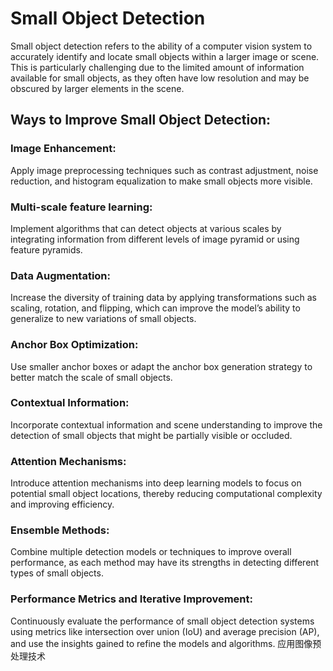 # Small Object Detection
Small object detection refers to the ability of a computer vision system to accurately identify and locate small objects within a larger image or scene. This is particularly challenging due to the limited amount of information available for small objects, as they often have low resolution and may be obscured by larger elements in the scene.
## Ways to Improve Small Object Detection:
### Image Enhancement:
  Apply image preprocessing techniques such as contrast adjustment, noise reduction, and histogram equalization to make small objects more visible.
### Multi-scale feature learning: 
  Implement algorithms that can detect objects at various scales by integrating information from different levels of image pyramid or using feature pyramids.
### Data Augmentation: 
  Increase the diversity of training data by applying transformations such as scaling, rotation, and flipping, which can improve the model’s ability to generalize to new variations of small objects.
### Anchor Box Optimization:
  Use smaller anchor boxes or adapt the anchor box generation strategy to better match the scale of small objects.
### Contextual Information:
  Incorporate contextual information and scene understanding to improve the detection of small objects that might be partially visible or occluded.
### Attention Mechanisms: 
  Introduce attention mechanisms into deep learning models to focus on potential small object locations, thereby reducing computational complexity and improving efficiency.
### Ensemble Methods: 
  Combine multiple detection models or techniques to improve overall performance, as each method may have its strengths in detecting different types of small objects.
### Performance Metrics and Iterative Improvement:
  Continuously evaluate the performance of small object detection systems using metrics like intersection over union (IoU) and average precision (AP), and use the insights gained to refine the models and algorithms. 
应用图像预处理技术
